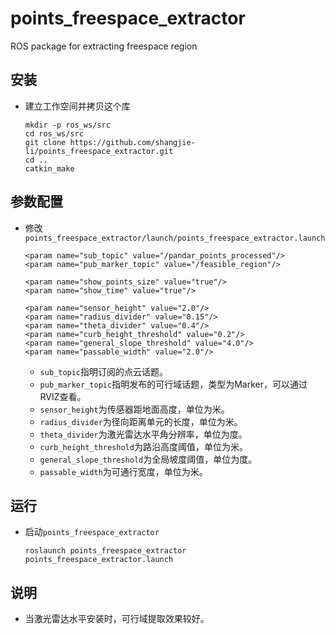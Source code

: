 # points_freespace_extractor

ROS package for extracting freespace region

## 安装
 - 建立工作空间并拷贝这个库
   ```Shell
   mkdir -p ros_ws/src
   cd ros_ws/src
   git clone https://github.com/shangjie-li/points_freespace_extractor.git
   cd ..
   catkin_make
   ```
   
## 参数配置
 - 修改`points_freespace_extractor/launch/points_freespace_extractor.launch`
   ```Shell
   <param name="sub_topic" value="/pandar_points_processed"/>
   <param name="pub_marker_topic" value="/feasible_region"/>
        
   <param name="show_points_size" value="true"/>
   <param name="show_time" value="true"/>

   <param name="sensor_height" value="2.0"/>
   <param name="radius_divider" value="0.15"/>
   <param name="theta_divider" value="0.4"/>
   <param name="curb_height_threshold" value="0.2"/>
   <param name="general_slope_threshold" value="4.0"/>
   <param name="passable_width" value="2.0"/>
   ```
    - `sub_topic`指明订阅的点云话题。
    - `pub_marker_topic`指明发布的可行域话题，类型为Marker，可以通过RVIZ查看。
    - `sensor_height`为传感器距地面高度，单位为米。
    - `radius_divider`为径向距离单元的长度，单位为米。
    - `theta_divider`为激光雷达水平角分辨率，单位为度。
    - `curb_height_threshold`为路沿高度阈值，单位为米。
    - `general_slope_threshold`为全局坡度阈值，单位为度。
    - `passable_width`为可通行宽度，单位为米。

## 运行
 - 启动`points_freespace_extractor`
   ```Shell
   roslaunch points_freespace_extractor points_freespace_extractor.launch
   ```

## 说明
 - 当激光雷达水平安装时，可行域提取效果较好。
